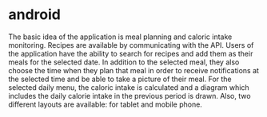 # android
The basic idea of the application is meal planning and caloric intake monitoring. Recipes are available by communicating with the API.
Users of the application have the ability to search for recipes and add them as their meals for the selected date. 
In addition to the selected meal, they also choose the time when they plan that meal in order to receive notifications at the selected time and be able to 
take a picture of their meal. For the selected daily menu, the caloric intake is calculated and a diagram which includes the daily calorie intake in the previous period is drawn.
Also, two different layouts are available: for tablet and mobile phone.
